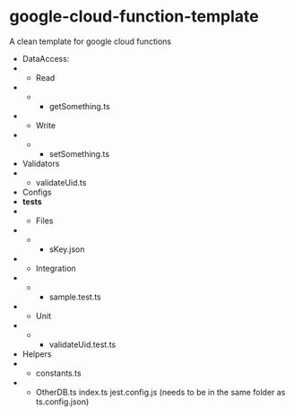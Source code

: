 # google-cloud-function-template
A clean template for google cloud functions
- DataAccess:
- - Read
- - - getSomething.ts
- - Write
- - - setSomething.ts
- Validators
- - validateUid.ts
- Configs
- __tests__
- - Files
- - - sKey.json
- - Integration
- - - sample.test.ts
- - Unit
- - - validateUid.test.ts
- Helpers
- - constants.ts
- - OtherDB.ts
index.ts
jest.config.js (needs to be in the same folder as ts.config.json)

